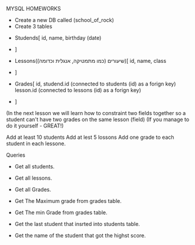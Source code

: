 MYSQL HOMEWORKS
- Create a new DB called (school_of_rock)
- Create 3 tables 
  
* Studends[
    id,
    name,
    birthday (date)
* ]
  
* Lessons(שיעורים (כמו מתמטיקה, אנגלית וכדומה))[
    id,
    name,
     class
* ]
  
* Grades[
    id, 
    studend.id (connected to students (id) as a forign key)
    lesson.id (connected to lessons (id) as a forign key)
* ]

(In the next lesson we will learn how to constraint two fields together so a student can't have two grades on the same lesson (field) (If you manage to do it yourself - GREAT!)

Add at least 10 students 
Add at lest 5 lossons
Add one grade to each student in each lessone.

Queries 
 - Get all students.
 - Get all lessons.
 - Get all Grades.
 - Get The Maximum grade from grades table.
 - Get The min Grade from grades table.
 - Get the last student that insrted into students table.


 - Get the name of the student that got the highst score.
